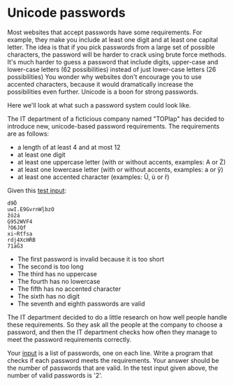 # Unicode passwords

Most websites that accept passwords have some requirements. For example, they make you include at least one digit and at least one capital letter. The idea is that if you pick passwords from a large set of possible characters, the password will be harder to crack using brute force methods. It's much harder to guess a password that include digits, upper-case and lower-case letters (62 possibilities) instead of just lower-case letters (26 possibilities) You wonder why websites don't encourage you to use accented characters, because it would dramatically increase the possibilities even further. Unicode is a boon for strong passwords. 

Here we'll look at what such a password system could look like. 

The IT department of a ficticious company named "TOPlap" has decided to introduce new, unicode-based password requirements. The requirements are as follows:

- a length of at least 4 and at most 12
- at least one digit
- at least one uppercase letter (with or without accents, examples: A or Ż)
- at least one lowercase letter (with or without accents, examples: a or ŷ)
- at least one accented character (examples: Ű, ù or ř)

Given this [test input](./test-input):
```
d9Ō
uwI.E9GvrnWļbzO
žö2á
Ģ952WVF4
?O6JQf
xi~Rťfsa
rdj4XcHŔB
71äĜ3
```

* The first password is invalid because it is too short
* The second is too long
* The third has no uppercase
* The fourth has no lowercase
* The fifth has no accented character
* The sixth has no digit
* The seventh and eighth passwords are valid

The IT department decided to do a little research on how well people handle these requirements. So they ask all the people at the company to choose a password, and then the IT department checks how often they manage to meet the password requirements correctly.

Your [input](./input) is a list of passwords, one on each line. Write a program that checks if each password meets the requirements. Your answer should be the number of passwords that are valid. In the test input given above, the number of valid passwords is '2'.